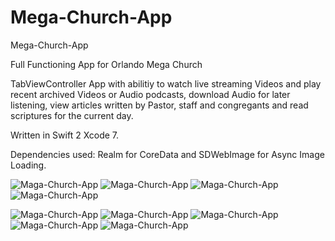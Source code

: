 # Mega-Church-App

Mega-Church-App

Full Functioning App for Orlando Mega Church

TabViewController App with abilitiy to watch live streaming Videos and play recent archived Videos or Audio podcasts, download Audio for later listening, view articles written by Pastor, staff and congregants and read scriptures for the current day.

Written in Swift 2 Xcode 7.

Dependencies used: Realm for CoreData and SDWebImage for Async Image Loading.


![Maga-Church-App](https://github.com/wiseguy16/Mega-Church-App/blob/master/HomePageTab1.png)
![Maga-Church-App](https://github.com/wiseguy16/Mega-Church-App/blob/master/HighlightTab1.png)
![Maga-Church-App](https://github.com/wiseguy16/Mega-Church-App/blob/master/HighlightDetailTab.png)
![Maga-Church-App](https://github.com/wiseguy16/Mega-Church-App/blob/master/PlumInAction1.png)

![Maga-Church-App](https://github.com/wiseguy16/Mega-Church-App/blob/master/AudioTab.png)
![Maga-Church-App](https://github.com/wiseguy16/Mega-Church-App/blob/master/LitTab.png)
![Maga-Church-App](https://github.com/wiseguy16/Mega-Church-App/blob/master/MoreSectionTab.png)
![Maga-Church-App](https://github.com/wiseguy16/Mega-Church-App/blob/master/BlogListTab.png)
![Maga-Church-App](https://github.com/wiseguy16/Mega-Church-App/blob/master/BlogDetailTab.png)





